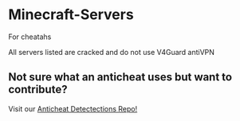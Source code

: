 # Minecraft-Servers
For cheatahs

All servers listed are cracked and do not use V4Guard antiVPN

## Not sure what an anticheat uses but want to contribute?
Visit our [Anticheat Detectections Repo!](https://github.com/Spinyfish/Anticheat-Detections)
